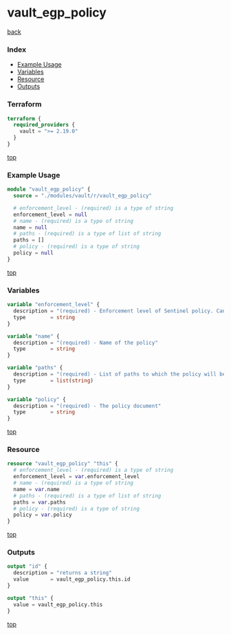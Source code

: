 # vault_egp_policy

[back](../vault.md)

### Index

- [Example Usage](#example-usage)
- [Variables](#variables)
- [Resource](#resource)
- [Outputs](#outputs)

### Terraform

```terraform
terraform {
  required_providers {
    vault = ">= 2.19.0"
  }
}
```

[top](#index)

### Example Usage

```terraform
module "vault_egp_policy" {
  source = "./modules/vault/r/vault_egp_policy"

  # enforcement_level - (required) is a type of string
  enforcement_level = null
  # name - (required) is a type of string
  name = null
  # paths - (required) is a type of list of string
  paths = []
  # policy - (required) is a type of string
  policy = null
}
```

[top](#index)

### Variables

```terraform
variable "enforcement_level" {
  description = "(required) - Enforcement level of Sentinel policy. Can be one of: 'advisory', 'soft-mandatory' or 'hard-mandatory'"
  type        = string
}

variable "name" {
  description = "(required) - Name of the policy"
  type        = string
}

variable "paths" {
  description = "(required) - List of paths to which the policy will be applied"
  type        = list(string)
}

variable "policy" {
  description = "(required) - The policy document"
  type        = string
}
```

[top](#index)

### Resource

```terraform
resource "vault_egp_policy" "this" {
  # enforcement_level - (required) is a type of string
  enforcement_level = var.enforcement_level
  # name - (required) is a type of string
  name = var.name
  # paths - (required) is a type of list of string
  paths = var.paths
  # policy - (required) is a type of string
  policy = var.policy
}
```

[top](#index)

### Outputs

```terraform
output "id" {
  description = "returns a string"
  value       = vault_egp_policy.this.id
}

output "this" {
  value = vault_egp_policy.this
}
```

[top](#index)
